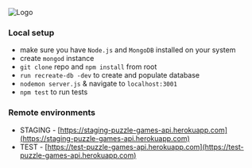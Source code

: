 ![Logo](https://s3.eu-central-1.amazonaws.com/puzzle-games/logo.jpg)
### Local setup
* make sure you have `Node.js` and `MongoDB` installed on your system
* create `mongod` instance
* `git clone` repo and `npm install` from root
* `run recreate-db -dev` to create and populate database
* `nodemon server.js` & navigate to `localhost:3001`
* `npm test` to run tests
### Remote environments
* STAGING - [https://staging-puzzle-games-api.herokuapp.com](https://staging-puzzle-games-api.herokuapp.com)
* TEST - [https://test-puzzle-games-api.herokuapp.com](https://test-puzzle-games-api.herokuapp.com)
